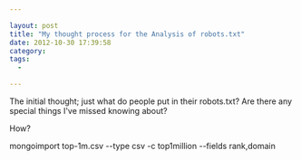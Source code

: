 ```yaml
---

layout: post
title: "My thought process for the Analysis of robots.txt"
date: 2012-10-30 17:39:58
category:
tags:
  -

---
```


The initial thought; just what do people put in their robots.txt? Are there any special things I've missed knowing about?

How?

mongoimport top-1m.csv --type csv -c top1million --fields rank,domain